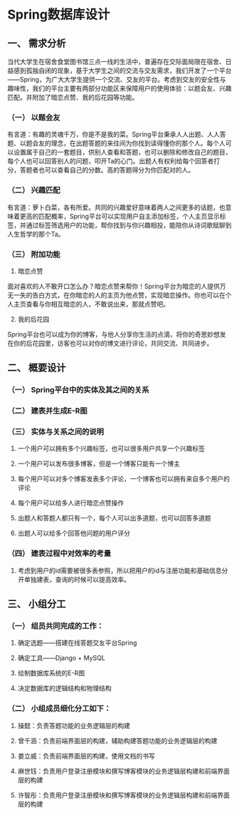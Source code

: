 # Spring数据库设计

## 一、	需求分析

当代大学生在宿舍食堂图书馆三点一线的生活中，普遍存在交际面局限在宿舍、日益感到孤独自闭的现象，基于大学生之间的交流与交友需求，我们开发了一个平台——Spring，为广大大学生提供一个交流、交友的平台。考虑到交友的安全性与趣味性，我们的平台主要有两部分功能区来保障用户的使用体验：以题会友、兴趣匹配。并附加了暗恋点赞、我的后花园等功能。

### （一）	以题会友

有言道：有趣的灵魂千万，你是不是我的菜。Spring平台秉承人人出题、人人答题、以题会友的理念，在出题答题的来往间为你找到读得懂你的那个人。每个人可以设置属于自己的一套题目，供别人查看和答题，也可以删除和修改自己的题目，每个人也可以回答别人的问题，叩开Ta的心门。出题人有权利给每个回答者打分，答题者也可以查看自己的分数。高的答题得分为你匹配对的人。

### （二）	兴趣匹配

有言道：萝卜白菜，各有所爱。共同的兴趣爱好意味着两人之间更多的话题，也意味着更高的匹配概率，Spring平台可以实现用户自主添加标签，个人主页显示标签，并通过标签筛选用户的功能，帮你找到与你兴趣相投，能陪你从诗词歌赋聊到人生哲学的那个Ta。

### （三）	附加功能

1)	暗恋点赞

面对喜欢的人不敢开口怎么办？暗恋点赞来帮你！Spring平台为暗恋的人提供万无一失的告白方式，在你暗恋的人的主页为他点赞，实现暗恋操作。你也可以在个人主页查看与你相互暗恋的人，不敢说出来，那就点赞吧。

2)	我的后花园

Spring平台也可以成为你的博客，与他人分享你生活的点滴，将你的奇思妙想发在你的后花园里，访客也可以对你的博文进行评论，共同交流、共同进步。

## 二、	概要设计

### （一）	Spring平台中的实体及其之间的关系
 
### （二）	建表并生成E-R图
 
### （三）	实体与关系之间的说明

1.	一个用户可以拥有多个兴趣标签，也可以很多用户共享一个兴趣标签

2.	一个用户可以发布很多博客，但是一个博客只能有一个博主

3.	每个用户可以对多个博客发表多个评论，一个博客也可以拥有来自多个用户的评论

4.	每个用户可以给多人进行暗恋点赞操作

5.	出题人和答题人都只有一个，每个人可以出多道题，也可以回答多道题

6.	出题人可以给多个回答他问题的用户评分

### （四）	建表过程中对效率的考量

1.	考虑到用户的id需要被很多表参照，所以把用户的id与注册功能和基础信息分开单独建表，查询的时候可以提高效率。

## 三、	小组分工

### （一）	组员共同完成的工作：

1)	确定选题——搭建在线答题交友平台Spring

2)	确定工具——Django + MySQL

3)	绘制数据库系统的E-R图

4)	决定数据库的逻辑结构和物理结构

### （二）	小组成员细化分工如下：

1)	操懿：负责答题功能的业务逻辑层的构建

2)	曾千涵：负责前端界面层的构建，辅助构建答题功能的业务逻辑层的构建

3)	娄立威：负责前端界面层的构建，使用文档的书写

4)	麻世钰：负责用户登录注册模块和撰写博客模块的业务逻辑层构建和前端界面层的构建

5)	许智彤：负责用户登录注册模块和撰写博客模块的业务逻辑层构建和前端界面层的构建
